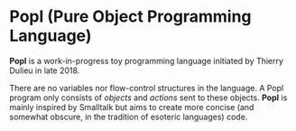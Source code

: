 # Popl (Pure Object Programming Language)

**Popl** is a work-in-progress toy programming language initiated by Thierry Dulieu in late 2018.

There are no variables nor flow-control structures in the language. A Popl program only consists of *objects* and *actions* sent to these objects. **Popl** is mainly inspired by Smalltalk but aims to create more concise (and somewhat obscure, in the tradition of esoteric languages) code.
